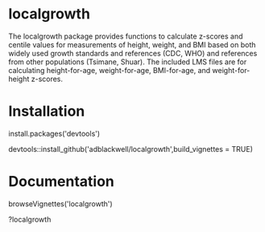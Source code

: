 # localgrowth
The localgrowth package provides functions to calculate z-scores and centile values for measurements of height, weight, and BMI based on both widely used growth standards and references (CDC, WHO) and references from other populations (Tsimane, Shuar). The included LMS files are for calculating height-for-age, weight-for-age, BMI-for-age, and weight-for-height z-scores.

# Installation
install.packages('devtools')

devtools::install_github('adblackwell/localgrowth',build_vignettes = TRUE)

# Documentation
browseVignettes('localgrowth')

?localgrowth
